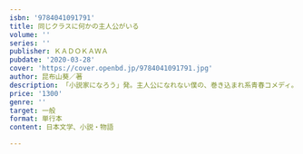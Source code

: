 ```yaml
---
isbn: '9784041091791'
title: 同じクラスに何かの主人公がいる
volume: ''
series: ''
publisher: ＫＡＤＯＫＡＷＡ
pubdate: '2020-03-28'
cover: 'https://cover.openbd.jp/9784041091791.jpg'
author: 昆布山葵／著
description: 「小説家になろう」発。主人公になれない僕の、巻き込まれ系青春コメディ。
price: '1300'
genre: ''
target: 一般
format: 単行本
content: 日本文学、小説・物語

---
```


